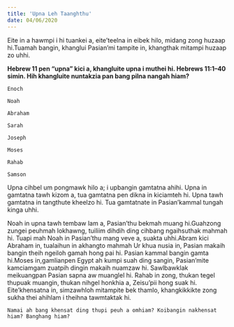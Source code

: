 ```yaml
---
title: 'Upna Leh Taanghthu'
date: 04/06/2020
---
```


Eite in a hawmpi i hi tuankei a, eite’teelna in eibek hilo, midang zong huzaap hi.Tuamah bangin, khanglui Pasian’mi tampite in, khangthak mitampi huzaap zo uhhi.

**Hebrew 11 pen “upna” kici a, khangluite upna i muthei hi. Hebrews 11:1–40 simin. Hih khangluite nuntakzia pan bang pilna nangah hiam?**

`Enoch`

`Noah`

`Abraham`

`Sarah`

`Joseph`

`Moses`

`Rahab`

`Samson`

Upna cihbel um pongmawk hilo a; i upbangin gamtatna ahihi. Upna in gamtatna tawh kizom a, tua gamtatna pen dikna in kiciamteh hi. Upna tawh gamtatna in tangthute kheelzo hi. Tua gamtatnate in Pasian’kammal tungah kinga uhhi.

Noah in upna tawh tembaw lam a, Pasian’thu bekmah muang hi.Guahzong zungei peuhmah lokhawng, tuiliim dihdih ding cihbang ngaihsuthak mahmah hi. Tuapi mah Noah in Pasian’thu mang veve a, suakta uhhi.Abram kici Abraham in, tualaihun in akhangto mahmah Ur khua nusia in, Pasian makaih bangin theih ngeiloh gamah hong pai hi. Pasian kammal bangin gamta hi.Moses in,gamlianpen Egypt ah kumpi suah ding sangin, Pasian’mite kamciamgam zuatpih dingin makaih nuamzaw hi. Sawlbawklak meikuangpan Pasian sapna aw muanglel hi. Rahab in zong, thukan tegel thupuak muangin, thukan nihgel honkhia a, Zeisu’pii hong suak hi. Eite’khensatna in, simzawhloh mitampite bek thamlo, khangkikkikte zong sukha thei ahihlam i theihna tawmtaktak hi.

`Namai ah bang khensat ding thupi peuh a omhiam? Koibangin nakhensat hiam? Banghang hiam?`